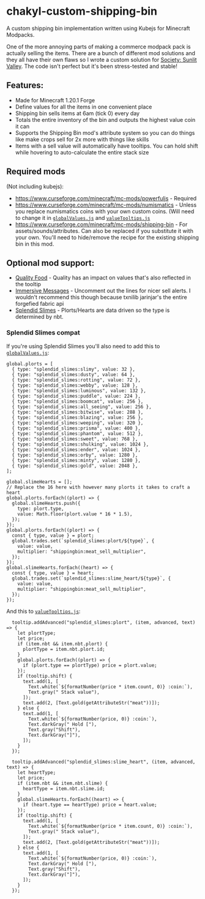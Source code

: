 # chakyl-custom-shipping-bin
A custom shipping bin implementation written using Kubejs for Minecraft Modpacks.

One of the more annoying parts of making a commerce modpack pack is actually selling the items. There are a bunch of different mod solutions and they all have their own flaws so I wrote a custom solution for [Society: Sunlit Valley](https://www.curseforge.com/minecraft/modpacks/society-sunlit-valley). The code isn't perfect but it's been stress-tested and stable!

## Features:
- Made for Minecraft 1.20.1 Forge
- Define values for all the items in one convenient place
- Shipping bin sells items at 6am (tick 0) every day
- Totals the entire inventory of the bin and outputs the highest value coin it can
- Supports the Shipping Bin mod's attribute system so you can do things like make crops sell for 2x more with things like skills
- Items with a sell value will automatically have tooltips. You can hold shift while hovering to auto-calculate the entire stack size

## Required mods 
(Not including kubejs):
- https://www.curseforge.com/minecraft/mc-mods/powerfuljs - Required
- https://www.curseforge.com/minecraft/mc-mods/numismatics - Unless you replace numismatics coins with your own custom coins. (Will need to change it in [`globalValues.js`](https://github.com/Chakyl/chakyl-custom-shipping-bin/blob/main/kubejs/startup_scripts/globalValues.js) and [`valueTooltips.js`](https://github.com/Chakyl/chakyl-custom-shipping-bin/blob/main/kubejs/client_scripts/valueTooltips.js)
- https://www.curseforge.com/minecraft/mc-mods/shipping-bin - For assets/sounds/attributes. Can also be replaced if you substitute it with your own. You'll need to hide/remove the recipe for the existing shipping bin in this mod.

## Optional mod support:
- [Quality Food](https://www.curseforge.com/minecraft/mc-mods/quality-food) - Quality has an impact on values that's also reflected in the tooltip
- [Immersive Messages](https://www.curseforge.com/minecraft/mc-mods/immersive-messages-api) - Uncomment out the lines for nicer sell alerts. I wouldn't recommend this though because txnilib jarinjar's the entire forgefied fabric api
- [Splendid Slimes](https://www.curseforge.com/minecraft/mc-mods/splendid-slimes) - Plorts/Hearts are data driven so the type is determined by nbt.

### Splendid Slimes compat
If you're using Splendid Slimes you'll also need to add this to [`globalValues.js`](https://github.com/Chakyl/chakyl-custom-shipping-bin/blob/main/kubejs/startup_scripts/globalValues.js):
```
global.plorts = [
  { type: "splendid_slimes:slimy", value: 32 },
  { type: "splendid_slimes:dusty", value: 64 },
  { type: "splendid_slimes:rotting", value: 72 },
  { type: "splendid_slimes:webby", value: 128 },
  { type: "splendid_slimes:luminous", value: 132 },
  { type: "splendid_slimes:puddle", value: 224 },
  { type: "splendid_slimes:boomcat", value: 256 },
  { type: "splendid_slimes:all_seeing", value: 256 },
  { type: "splendid_slimes:bitwise", value: 288 },
  { type: "splendid_slimes:blazing", value: 256 },
  { type: "splendid_slimes:weeping", value: 320 },
  { type: "splendid_slimes:prisma", value: 400 },
  { type: "splendid_slimes:phantom", value: 512 },
  { type: "splendid_slimes:sweet", value: 768 },
  { type: "splendid_slimes:shulking", value: 1024 },
  { type: "splendid_slimes:ender", value: 1024 },
  { type: "splendid_slimes:orby", value: 1280 },
  { type: "splendid_slimes:minty", value: 1280 },
  { type: "splendid_slimes:gold", value: 2048 },
];

global.slimeHearts = [];
// Replace the 16 here with however many plorts it takes to craft a heart
global.plorts.forEach((plort) => {
  global.slimeHearts.push({
    type: plort.type,
    value: Math.floor(plort.value * 16 * 1.5),
  });
});
global.plorts.forEach((plort) => {
  const { type, value } = plort;
  global.trades.set(`splendid_slimes:plort/${type}`, {
    value: value,
    multiplier: "shippingbin:meat_sell_multiplier",
  });
});
global.slimeHearts.forEach((heart) => {
  const { type, value } = heart;
  global.trades.set(`splendid_slimes:slime_heart/${type}`, {
    value: value,
    multiplier: "shippingbin:meat_sell_multiplier",
  });
});
```
And this to [`valueTooltips.js`](https://github.com/Chakyl/chakyl-custom-shipping-bin/blob/main/kubejs/client_scripts/valueTooltips.js):
```
  tooltip.addAdvanced("splendid_slimes:plort", (item, advanced, text) => {
    let plortType;
    let price;
    if (item.nbt && item.nbt.plort) {
      plortType = item.nbt.plort.id;
    }
    global.plorts.forEach((plort) => {
      if (plort.type == plortType) price = plort.value;
    });
    if (tooltip.shift) {
      text.add(1, [
        Text.white(`${formatNumber(price * item.count, 0)} :coin:`),
        Text.gray(" Stack value"),
      ]);
      text.add(2, [Text.gold(getAttributeStr("meat"))]);
    } else {
      text.add(1, [
        Text.white(`${formatNumber(price, 0)} :coin:`),
        Text.darkGray(" Hold ["),
        Text.gray("Shift"),
        Text.darkGray("]"),
      ]);
    }
  });

  tooltip.addAdvanced("splendid_slimes:slime_heart", (item, advanced, text) => {
    let heartType;
    let price;
    if (item.nbt && item.nbt.slime) {
      heartType = item.nbt.slime.id;
    }
    global.slimeHearts.forEach((heart) => {
      if (heart.type == heartType) price = heart.value;
    });
    if (tooltip.shift) {
      text.add(1, [
        Text.white(`${formatNumber(price * item.count, 0)} :coin:`),
        Text.gray(" Stack value"),
      ]);
      text.add(2, [Text.gold(getAttributeStr("meat"))]);
    } else {
      text.add(1, [
        Text.white(`${formatNumber(price, 0)} :coin:`),
        Text.darkGray(" Hold ["),
        Text.gray("Shift"),
        Text.darkGray("]"),
      ]);
    }
  });
```
